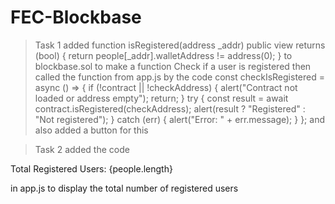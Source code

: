 # FEC-Blockbase
> Task 1
added     function isRegistered(address _addr) public view returns (bool) {
    return people[_addr].walletAddress != address(0);
} to blockbase.sol to make a function Check if a user is registered
then called the function from app.js by the code
const checkIsRegistered = async () => {
  if (!contract || !checkAddress) {
    alert("Contract not loaded or address empty");
    return;
  }
  try {
    const result = await contract.isRegistered(checkAddress);
    alert(result ? "Registered" : "Not registered");
  } catch (err) {
    alert("Error: " + err.message);
  }
};
and also added a button for this


> Task 2
  added the code
 <p>Total Registered Users: {people.length}</p>
  in app.js to display the total number of registered users
